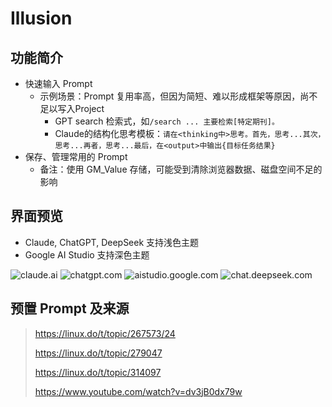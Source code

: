 # Illusion

## 功能简介
- 快速输入 Prompt
    - 示例场景：Prompt 复用率高，但因为简短、难以形成框架等原因，尚不足以写入Project
        - GPT search 检索式，如`/search ... 主要检索[特定期刊]。`
        - Claude的结构化思考模板：`请在<thinking中>思考。首先，思考...其次，思考...再者，思考...最后，在<output>中输出{目标任务结果}`
- 保存、管理常用的 Prompt
    - 备注：使用 GM_Value 存储，可能受到清除浏览器数据、磁盘空间不足的影响

## 界面预览
- Claude, ChatGPT, DeepSeek 支持浅色主题
- Google AI Studio 支持深色主题
  
![claude.ai](https://github.com/cattail-mutt/Illusion/blob/main/images/71da242a73204337baa9c82dc2bea45b4ad332fa.png)
![chatgpt.com](https://github.com/cattail-mutt/Illusion/blob/main/images/a770480b821c54776e2c4d786ac202aae3d68c7d.png)
![aistudio.google.com](https://github.com/cattail-mutt/Illusion/blob/main/images/a61822846d56201f6f38ce09fc020a45ff5fc8a2.png)
![chat.deepseek.com](https://github.com/cattail-mutt/Illusion/blob/main/images/6d34b11ceb8d6562be6b33806e85742fe30e192c.png)

## 预置 Prompt 及来源
> https://linux.do/t/topic/267573/24
> 
> https://linux.do/t/topic/279047
> 
> https://linux.do/t/topic/314097
> 
> https://www.youtube.com/watch?v=dv3jB0dx79w
